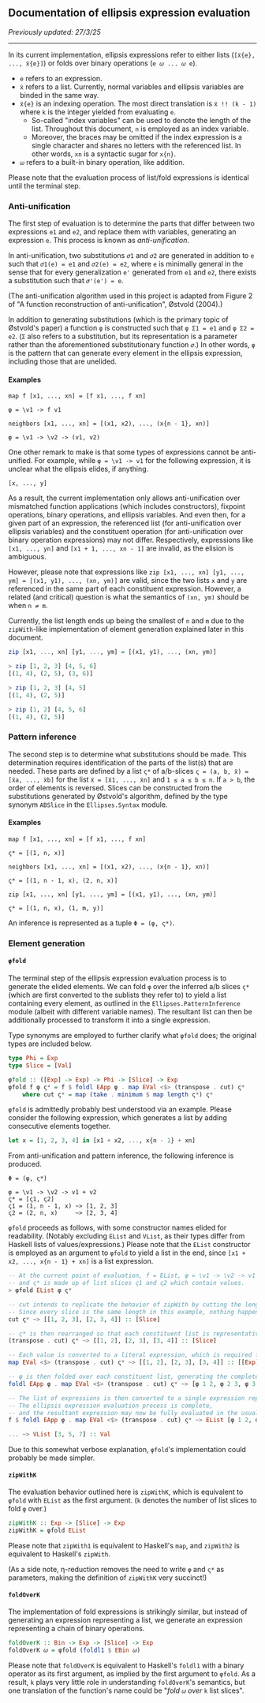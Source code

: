 ## Documentation of ellipsis expression evaluation

*Previously updated: 27/3/25*

---

In its current implementation, ellipsis expressions refer to
either lists (`[ẍ{e}, ..., ẍ{e}]`) or folds over binary operations (`e 𝜔 ... 𝜔 e`).
- `e` refers to an expression.
- `ẍ` refers to a list. Currently, normal variables and ellipsis variables are binded in the same way.
- `ẍ{e}` is an indexing operation. The most direct translation is `ẍ !! (k - 1)` where `k` is the integer yielded from evaluating `e`. 
    - So-called "index variables" can be used to denote the length of the list. Throughout this document, `n` is employed as an index variable.
    - Moreover, the braces may be omitted if the index expression is a single character and shares no letters with the referenced list. In other words, `xn` is a syntactic sugar for `x{n}`.
- `𝜔` refers to a built-in binary operation, like addition.

Please note that the evaluation process of list/fold expressions is identical until the terminal step.

### Anti-unification

The first step of evaluation is to determine the parts that differ between two expressions `e1` and `e2`, and replace them with variables, generating an expression `e`. This process is known as *anti-unification*.

In anti-unification, two substitutions `𝜎1` and `𝜎2` are generated in addition to `e` such that `𝜎1(e) = e1` and `𝜎2(e) = e2`, where `e` is minimally general in the sense that for every generalization `e'` generated from `e1` and `e2`, there exists a substitution such that `𝜎'(e') = e`. 

(The anti-unification algorithm used in this project is adapted from Figure 2 of "A function reconstruction of anti-unification", Østvold (2004).)

In addition to generating substitutions (which is the primary topic of Østvold's paper) a function `φ` is constructed such that `φ Σ1 = e1` and `φ Σ2 = e2`. (`Σ` also refers to a substitution, but its representation is a parameter rather than the aforementioned substitutionary function `𝜎`.) In other words, `φ` is the pattern that can generate every element in the ellipsis expression, including those that are unelided.

#### Examples

```
map f [x1, ..., xn] = [f x1, ..., f xn]

φ = \v1 -> f v1
```

```
neighbors [x1, ..., xn] = [(x1, x2), ..., (x{n - 1}, xn)]

φ = \v1 -> \v2 -> (v1, v2)
```

One other remark to make is that some types of expressions cannot be anti-unified. For example, while `φ = \v1 -> v1` for the following expression, it is unclear what the ellipsis elides, if anything.

```
[x, ..., y]
```

As a result, the current implementation only allows anti-unification over mismatched function applications (which includes constructors), fixpoint operations,  binary operations, and ellipsis variables. And even then, for a given part of an expression, the referenced list (for anti-unification over ellipsis variables) and the constituent operation (for anti-unification over binary operation expressions) may not differ. Respectively, expressions like `[x1, ..., yn]` and `[x1 + 1, ..., xn - 1]` are invalid, as the elision is ambiguous. 

However, please note that expressions like `zip [x1, ..., xn] [y1, ..., ym] = [(x1, y1), ..., (xn, ym)]` are valid, since the two lists `x` and `y` are referenced in the same part of each constituent expression. However, a related (and critical) question is what the semantics of `(xn, ym)` should be when `n ≠ m`. 

Currently, the list length ends up being the smallest of `n` and `m` due to the `zipWith`-like implementation of element generation explained later in this document.

```haskell
zip [x1, ..., xn] [y1, ..., ym] = [(x1, y1), ..., (xn, ym)]

> zip [1, 2, 3] [4, 5, 6]
[(1, 4), (2, 5), (3, 6)]

> zip [1, 2, 3] [4, 5]
[(1, 4), (2, 5)]

> zip [1, 2] [4, 5, 6]
[(1, 4), (2, 5)]
```

### Pattern inference

The second step is to determine what substitutions should be made. This determination requires identification of the parts of the list(s) that are needed. These parts are defined by a list `ς*` of a/b-slices `ς = (a, b, ẍ) = [ẍa, ..., ẍb]` for the list `ẍ = [ẍ1, ..., ẍn]` and `1 ≤ a ≤ b ≤ n`. If `a > b`, the order of elements is reversed. Slices can be constructed from the substitutions generated by Østvold's algorithm, defined by the type synonym `ABSlice` in the `Ellipses.Syntax` module.

#### Examples

```
map f [x1, ..., xn] = [f x1, ..., f xn]

ς* = [(1, n, x)]
```

```
neighbors [x1, ..., xn] = [(x1, x2), ..., (x{n - 1}, xn)]

ς* = [(1, n - 1, x), (2, n, x)]
```

```
zip [x1, ..., xn] [y1, ..., ym] = [(x1, y1), ..., (xn, ym)]

ς* = [(1, n, x), (1, m, y)]
```

An inference is represented as a tuple `Φ = (φ, ς*)`.

### Element generation

#### `φfold`

The terminal step of the ellipsis expression evaluation process is to generate the elided elements. We can fold `φ` over the inferred a/b slices `ς*` (which are first converted to the sublists they refer to) to yield a list containing every element, as outlined in the `Ellipses.PatternInference` module (albeit with different variable names). The resultant list can then be additionally processed to transform it into a single expression.

Type synonyms are employed to further clarify what `φfold` does; the original types are included below.

```haskell
type Phi = Exp
type Slice = [Val]

φfold :: ([Exp] -> Exp) -> Phi -> [Slice] -> Exp
φfold f φ ς* = f $ foldl EApp φ . map EVal <$> (transpose . cut) ς*
    where cut ς* = map (take . minimum $ map length ς*) ς*
```

`φfold` is admittedly probably best understood via an example. Please consider the following expression, which generates a list by adding consecutive elements together.

```haskell
let x = [1, 2, 3, 4] in [x1 + x2, ..., x{n - 1} + xn]
```

From anti-unification and pattern inference, the following inference is produced.

```
Φ = (φ, ς*)

φ = \v1 -> \v2 -> v1 + v2
ς* = [ς1, ς2]
ς1 = (1, n - 1, x) ~> [1, 2, 3]
ς2 = (2, n, x)     ~> [2, 3, 4]
```

`φfold` proceeds as follows, with some constructor names elided for readability. (Notably excluding `EList` and `VList`, as their types differ from Haskell lists of values/expressions.) Please note that the `EList` constructor is employed as an argument to `φfold` to yield a list in the end, since `[x1 + x2, ..., x{n - 1} + xn]` is a list expression.

```haskell
-- At the current point of evaluation, f = EList, φ = \v1 -> \v2 -> v1 + v2, 
-- and ς* is made up of list slices ς1 and ς2 which contain values.
> φfold EList φ ς*

-- cut intends to replicate the behavior of zipWith by cutting the length of every slice with respect to the shortest slice. 
-- Since every slice is the same length in this example, nothing happens.
cut ς* ~> [[1, 2, 3], [2, 3, 4]] :: [Slice]

-- ς* is then rearranged so that each constituent list is representative of the arguments passed together to φ.  
(transpose . cut) ς* ~> [[1, 2], [2, 3], [3, 4]] :: [Slice]

-- Each value is converted to a literal expression, which is required for applying φ. fmap makes this a little nicer!
map EVal <$> (transpose . cut) ς* ~> [[1, 2], [2, 3], [3, 4]] :: [[Exp]]

-- φ is then folded over each constituent list, generating the complete list of elements, including those elided by an ellipsis.
foldl EApp φ . map EVal <$> (transpose . cut) ς* ~> [φ 1 2, φ 2 3, φ 3 4] :: [Exp]

-- The list of expressions is then converted to a single expression representing a list. 
-- The ellipsis expression evaluation process is complete, 
-- and the resultant expression may now be fully evaluated in the usual manner.
f $ foldl EApp φ . map EVal <$> (transpose . cut) ς* ~> EList [φ 1 2, φ 2 3, φ 3 4] :: Exp

... ~> VList [3, 5, 7] :: Val
```

Due to this somewhat verbose explanation, `φfold`'s implementation could probably be made simpler.

#### `zipWithK`

The evaluation behavior outlined here is `zipWithK`, which is equivalent to `φfold` with `EList` as the first argument. (`k` denotes the number of list slices to fold `φ` over.)

```haskell
zipWithK :: Exp -> [Slice] -> Exp
zipWithK = φfold EList
```

Please note that `zipWith1` is equivalent to Haskell's `map`, and `zipWith2` is equivalent to Haskell's `zipWith`.

(As a side note, η-reduction removes the need to write `φ` and `ς*` as parameters, making the definition of `zipWithK` very succinct!)

#### `foldOverK`

The implementation of fold expressions is strikingly similar, but instead of generating an expression representing a list, we generate an expression representing a chain of binary operations.

```haskell
foldOverK :: Bin -> Exp -> [Slice] -> Exp
foldOverK 𝜔 = φfold (foldl1 $ EBin 𝜔)
```

Please note that `foldOverK` is equivalent to Haskell's `foldl1` with a binary operator as its first argument, as implied by the first argument to `φfold`. As a result, `k` plays very little role in understanding `foldOverK`'s semantics, but one translation of the function's name could be "*fold* `𝜔` *over* `k` list slices".